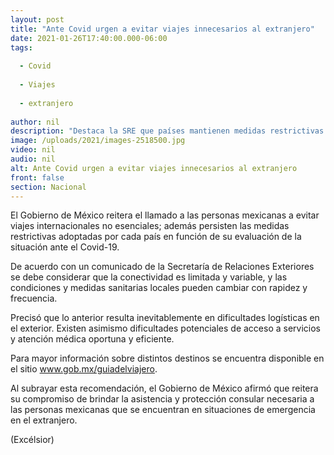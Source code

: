 ```yaml
---
layout: post
title: "Ante Covid urgen a evitar viajes innecesarios al extranjero"
date: 2021-01-26T17:40:00.000-06:00
tags:
  
  - Covid
  
  - Viajes
  
  - extranjero
  
author: nil
description: "Destaca la SRE que países mantienen medidas restrictivas para viajeros debido a la pandemia; atenciones sanitarias locales pueden variar, precisa"
image: /uploads/2021/images-2518500.jpg
video: nil
audio: nil
alt: Ante Covid urgen a evitar viajes innecesarios al extranjero
front: false
section: Nacional
---
```


El Gobierno de México reitera el llamado a las personas mexicanas a evitar viajes internacionales no esenciales; además persisten las medidas restrictivas adoptadas por cada país en función de su evaluación de la situación ante el Covid-19.

De acuerdo con un comunicado de la Secretaría de Relaciones Exteriores se debe considerar que la conectividad es limitada y variable, y las condiciones y medidas sanitarias locales pueden cambiar con rapidez y frecuencia.

Precisó que lo anterior resulta inevitablemente en dificultades logísticas en el exterior. Existen asimismo dificultades potenciales de acceso a servicios y atención médica oportuna y eficiente.

Para mayor información sobre distintos destinos se encuentra disponible en el sitio www.gob.mx/guiadelviajero.

Al subrayar esta recomendación, el Gobierno de México afirmó que reitera su compromiso de brindar la asistencia y protección consular necesaria a las personas mexicanas que se encuentran en situaciones de emergencia en el extranjero.

(Excélsior)
